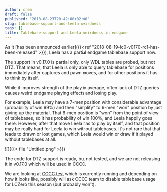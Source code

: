 ```yaml
---
author: crem
draft: false
published: "2018-08-23T20:42:00+02:00"
slug: tablebase-support-and-leela-weirdness
tags: []
title: Tablebase support and Leela weirdness in endgame
---
```


As it [has been announced earlier]({{< ref "2018-08-19-lc0-v0170-rc1-has-been-released" >}}),
Leela has a partial endgame tablebase support now.

The support in v0.17.0 is partial only, only WDL tables are probed, but not
DTZ.
That means, that Leela is only able to query tablebase for positions
immediately after captures and pawn moves, and for other positions it has to
think by itself.

<!--more-->

While it improves strength of the play in average, often lack of DTZ queries
causes weird endgame playing effects and losing play.

For example, Leela may have a 7-men position with considerable advantage
(probability of win 99%) and then "simplify" to 6-men "won" position by just
giving up the material. That 6-men position is "won" from the point of view of
tablebases, so it has probability of win 100%, and Leela happily goes there.
However, after that move Leela has to play by itself, and that position may be
really hard for Leela to win without tablebases. It's not rare that that leads
to drawn or lost games, which Leela would win or draw if it played without
tablebases at all.

![]({{< file "Untitled.png" >}})

The code for DTZ support is ready, but not tested, and we are not releasing it
in v0.17.0 which will be used in CCCC.

We are looking at [CCCC test](http://chess.com/cccc) which is currently
running and depending on how it looks like, possibly will ask CCCC team to
disable tablebase usage for LCZero this season (but probably won't).
